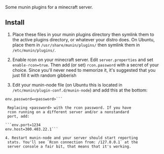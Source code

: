 Some munin plugins for a minecraft server.

Install
-------

1. Place these files in your munin plugins directory then
 symlink them to the active plugins directory, or whatever
 your distro does. On Ubuntu, place them in `/usr/share/munin/plugins/`
 then symlink them in `/etc/munin/plugins/`. 

2. Enable rcon on your minecraft server. Edit `server.properties` and
 set `enable-rcon=true`. Then add (or set) `rcon.password` with a secret
 of your choice. Since you'll never need to memorize it, it's suggested
 that you just fill it with random gibberish

3. Edit your munin-node file (on Ubuntu this is located in
 `/etc/munin/plugin-conf.d/munin-node`) and add this at the
 bottom:

```[minecraft_*]
env.password=<password>```

 Replacing <password> with the rcon password. If you have
 rcon running on a different server and/or a nonstandard
 port, add:

```env.port=1234
env.host=300.403.22.1```

4. Restart munin-node and your server should start reporting
 stats. You'll see `Rcon connection from: /127.0.0.1` at the
 server console a fair bit, that means that it's working.
